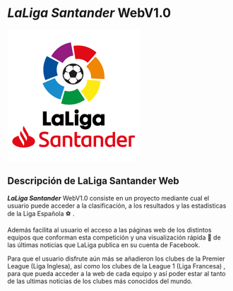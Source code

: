 # ***LaLiga Santander***  WebV1.0
![LaLiga Santander](https://github.com/alexa9205/Bootcamp---Proyecto2-LaLiga-Santander-/blob/master/Imagenes/laliga-santander-v-300x300.png) 
## Descripción de LaLiga Santander Web
 ***LaLiga Santander***  WebV1.0 consiste en un proyecto mediante cual el usuario puede acceder a la clasificación, a los resultados y las estadisticas de la Liga Española :soccer: . 

 Además facilita al usuario el acceso a las páginas web de los distintos equipos que conforman esta competición y una visualización rápida :eyes: de las últimas noticias que LaLiga publica en su cuenta de Facebook.
 
 Para que el usuario disfrute aún más se añadieron los clubes de la Premier League (Liga Inglesa), así como los clubes de la League 1 (Liga Francesa) , para que pueda acceder a la web de cada equipo y así poder estar al tanto de las ultimas noticias de los clubes más conocidos del mundo. 
